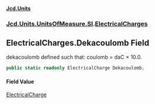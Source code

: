 #### [Jcd.Units](index.md 'index')
### [Jcd.Units.UnitsOfMeasure.SI](Jcd.Units.UnitsOfMeasure.SI.md 'Jcd.Units.UnitsOfMeasure.SI').[ElectricalCharges](ElectricalCharges.md 'Jcd.Units.UnitsOfMeasure.SI.ElectricalCharges')

## ElectricalCharges.Dekacoulomb Field

dekacoulomb defined such that: coulomb = daC × 10.0.

```csharp
public static readonly ElectricalCharge Dekacoulomb;
```

#### Field Value
[ElectricalCharge](ElectricalCharge.md 'Jcd.Units.UnitTypes.ElectricalCharge')